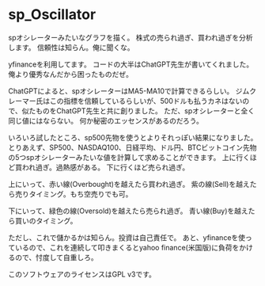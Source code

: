# sp_Oscillator
spオシレーターみたいなグラフを描く。
株式の売られ過ぎ、買われ過ぎを分析します。
信頼性は知らん。俺に聞くな。

yfinanceを利用してます。
コードの大半はChatGPT先生が書いてくれました。
俺より優秀なんだから困ったものだぜ。

ChatGPTによると、spオシレーターはMA5-MA10で計算できるらしい。
ジムクレーマー氏はこの指標を信頼しているらしいが、500ドルも払うカネはないので、似たものをChatGPT先生と共に創りました。
ただ、spオシレーターと全く同じ値にはならない。
何か秘密のエッセンスがあるのだろう。

いろいろ試したところ、sp500先物を使うとよりそれっぽい結果になりました。
とりあえず、SP500、NASDAQ100、日経平均、ドル円、BTCビットコイン先物の5つspオシレーターみたいな値を計算して求めることができます。
上に行くほど買われ過ぎ。過熱感がある。
下に行くほど売られ過ぎ。


上にいって、赤い線(Overbought)を越えたら買われ過ぎ。
紫の線(Sell)を越えたら売りタイミング。もち空売りでも可。

下にいって、緑色の線(Oversold)を越えたら売られ過ぎ。
青い線(Buy)を越えたら買いのタイミング。

ただし、これで儲かるかは知らん。投資は自己責任で。
あと、yfinanceを使っているので、これを連続して叩きまくるとyahoo finance(米国版)に負荷をかけるので、忖度して自重しろ。

このソフトウェアのライセンスはGPL v3です。
